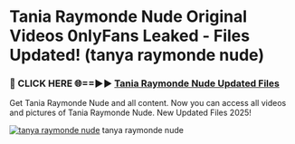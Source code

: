 # Tania Raymonde Nude Original Videos 0nlyFans Leaked - Files Updated! (tanya raymonde nude)

<h3>🔴 CLICK HERE 🌐==►► <a href="https://tinyurl.com/2p9ay9w9" rel="nofollow">Tania Raymonde Nude Updated Files</a></h3>

Get Tania Raymonde Nude and all content. Now you can access all videos and pictures of Tania Raymonde Nude. New Updated Files 2025!

[![tanya raymonde nude](https://i.imgur.com/KQgVmj3.gif)](https://tinyurl.com/2p9ay9w9)
tanya raymonde nude